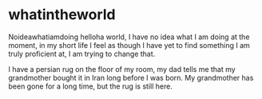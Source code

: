 # whatintheworld
Noideawhatiamdoing
helloha world, I have no idea what I am doing at the moment, in my short life I feel as though I have yet to find something I am truly proficient at, I am trying to change that. 


I have a persian rug on the floor of my room, my dad tells me that my grandmother bought it in Iran long before I was born. My grandmother has been gone for a long time, but the rug is still here. 
